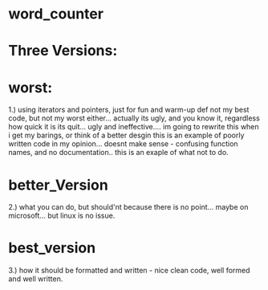 # word_counter
# Three Versions:


# worst: 
1.) using iterators and pointers, just for fun and warm-up
def not my best code, but not my worst either... actually its ugly, and you know it, regardless how quick it is its quit... ugly and ineffective.... im going to rewrite this when i get my barings, or think of a better desgin
this is an example of poorly written code in my opinion... doesnt make sense - confusing function names, and no documentation..
this is an exaple of what not to do.

# better_Version
2.) what you can do, but should'nt because there is no point... maybe on microsoft... but linux is no issue.

# best_version
3.) how it should be formatted and written - nice clean code, well formed and well written.
